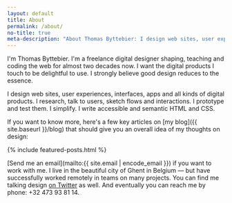 ```yaml
---
layout: default
title: About
permalink: /about/
no-title: true
meta-description: "About Thomas Byttebier: I design web sites, user experiences, interfaces, apps and all kinds of digital products. I research, talk to users, sketch flows and interactions. I prototype and test them. I simplify. I write accessible and semantic HTML and CSS."
---
```

I'm Thomas Byttebier. I'm a freelance digital designer shaping, teaching and coding the web for almost two decades now. I want the digital products I touch to be delightful to use. I strongly believe good design reduces to the essence.

I design web sites, user experiences, interfaces, apps and all kinds of digital products. I research, talk to users, sketch flows and interactions. I prototype and test them. I simplify. I write accessible and semantic HTML and CSS.

If you want to know more, here's a few key articles on [my blog]({{ site.baseurl }}/blog) that should give you an overall idea of my thoughts on design:

{% include featured-posts.html %}

[Send me an email](mailto:{{ site.email | encode_email }}) if you want to work with me. I live in the beautiful city of Ghent in Belgium — but have successfully worked remotely in teams on many projects. You can find me talking design [on Twitter](https://twitter.com/bytte) as well. And eventually you can reach me by phone: +32&nbsp;473&nbsp;93&nbsp;81&nbsp;14.
